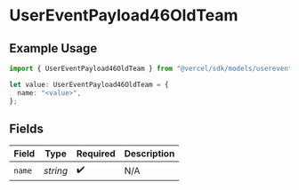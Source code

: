 # UserEventPayload46OldTeam

## Example Usage

```typescript
import { UserEventPayload46OldTeam } from "@vercel/sdk/models/userevent.js";

let value: UserEventPayload46OldTeam = {
  name: "<value>",
};
```

## Fields

| Field              | Type               | Required           | Description        |
| ------------------ | ------------------ | ------------------ | ------------------ |
| `name`             | *string*           | :heavy_check_mark: | N/A                |